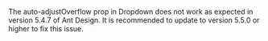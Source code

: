 The auto-adjustOverflow prop in Dropdown does not work as expected in version 5.4.7 of Ant Design. It is recommended to update to version 5.5.0 or higher to fix this issue.
